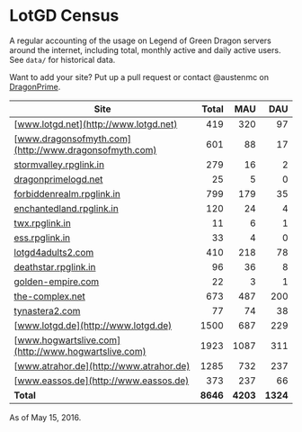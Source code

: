 # LotGD Census
A regular accounting of the usage on Legend of Green Dragon servers around the internet, including total, monthly active and daily active users. See `data/` for historical data.

Want to add your site? Put up a pull request or contact @austenmc on [DragonPrime](http://dragonprime.net).


Site | Total | MAU | DAU
--- | ---:| ---:| ---:
[www.lotgd.net](http://www.lotgd.net)|419|320|97
[www.dragonsofmyth.com](http://www.dragonsofmyth.com)|601|88|17
[stormvalley.rpglink.in](http://stormvalley.rpglink.in)|279|16|2
[dragonprimelogd.net](http://dragonprimelogd.net)|25|5|0
[forbiddenrealm.rpglink.in](http://forbiddenrealm.rpglink.in)|799|179|35
[enchantedland.rpglink.in](http://enchantedland.rpglink.in)|120|24|4
[twx.rpglink.in](http://twx.rpglink.in)|11|6|1
[ess.rpglink.in](http://ess.rpglink.in)|33|4|0
[lotgd4adults2.com](http://lotgd4adults2.com)|410|218|78
[deathstar.rpglink.in](http://deathstar.rpglink.in)|96|36|8
[golden-empire.com](http://golden-empire.com)|22|3|1
[the-complex.net](http://the-complex.net)|673|487|200
[tynastera2.com](http://tynastera2.com)|77|74|38
[www.lotgd.de](http://www.lotgd.de)|1500|687|229
[www.hogwartslive.com](http://www.hogwartslive.com)|1923|1087|311
[www.atrahor.de](http://www.atrahor.de)|1285|732|237
[www.eassos.de](http://www.eassos.de)|373|237|66
**Total**|**8646**|**4203**|**1324**

As of May 15, 2016.
